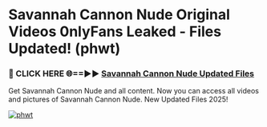 # Savannah Cannon Nude Original Videos 0nlyFans Leaked - Files Updated! (phwt)

<h3>🔴 CLICK HERE 🌐==►► <a href="https://tinyurl.com/y5r63du9" rel="nofollow">Savannah Cannon Nude Updated Files</a></h3>

Get Savannah Cannon Nude and all content. Now you can access all videos and pictures of Savannah Cannon Nude. New Updated Files 2025!

[![phwt](https://i.imgur.com/UVo9nyh.gif)](https://tinyurl.com/y5r63du9)